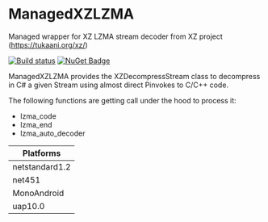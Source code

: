 # ManagedXZLZMA
Managed wrapper for XZ LZMA stream decoder from XZ project (https://tukaani.org/xz/)

[![Build status](https://ci.appveyor.com/api/projects/status/9yvh8b7a652ie35b?svg=true)](https://ci.appveyor.com/project/jacano/managedxzlzma)
[![NuGet Badge](https://buildstats.info/nuget/ManagedXZLZMA)](https://www.nuget.org/packages/ManagedXZLZMA/)

ManagedXZLZMA provides the XZDecompressStream class to decompress in C# a given Stream using almost direct Pinvokes to C/C++ code.

The following functions are getting call under the hood to process it:
* lzma_code
* lzma_end
* lzma_auto_decoder

| Platforms      |
| ------------   |
| netstandard1.2 |
| net451         |
| MonoAndroid    |
| uap10.0        |
